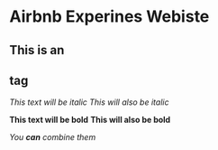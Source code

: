# Airbnb Experines Webiste


## This is an <h2> tag


*This text will be italic*
_This will also be italic_

**This text will be bold**
__This will also be bold__

_You **can** combine them_
